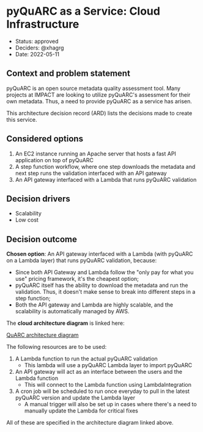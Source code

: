 # pyQuARC as a Service: Cloud Infrastructure

* Status: approved
* Deciders: @xhagrg
* Date: 2022-05-11

## Context and problem statement

pyQuARC is an open source metadata quality assessment tool. Many projects at IMPACT are looking to utilize pyQuARC's assessment for their own metadata. Thus, a need to provide pyQuARC as a service has arisen.

This architecture decision record (ARD) lists the decisions made to create this service.

## Considered options

1. An EC2 instance running an Apache server that hosts a fast API application on top of pyQuARC
2. A step function workflow, where one step downloads the metadata and next step runs the validation interfaced with an API gateway
3. An API gateway interfaced with a Lambda that runs pyQuARC validation

## Decision drivers

* Scalability
* Low cost

## Decision outcome

**Chosen option**: An API gateway interfaced with a Lambda (with pyQuARC on a Lambda layer) that runs pyQuARC validation, because:

* Since both API Gateway and Lambda follow the "only pay for what you use" pricing framework, it's the cheapest option;
* pyQuARC itself has the ability to download the metadata and run the validation. Thus, it doesn't make sense to break into different steps in a step function;
* Both the API gateway and Lambda are highly scalable, and the scalability is automatically managed by AWS.

The **cloud architecture diagram** is linked here:

[QuARC architecture diagram](https://lucid.app/lucidchart/60029a21-e153-4d77-a023-33a747c289f4/edit?beaconFlowId=B1515433338621E6&invitationId=inv_88602a11-150a-4800-8176-b1b1d1f38ccb&page=0_0#)

The following resources are to be used:

1. A Lambda function to run the actual pyQuARC validation
   * This lambda will use a pyQuARC Lambda layer to import pyQuARC
2. An API gateway will act as an interface between the users and the Lambda function
   * This will connect to the Lambda function using LambdaIntegration
3. A cron job will be scheduled to run once everyday to pull in the latest pyQuARC version and update the Lambda layer
   * A manual trigger will also be set up in cases where there's a need to manually update the Lambda for critical fixes

All of these are specified in the architecture diagram linked above.
